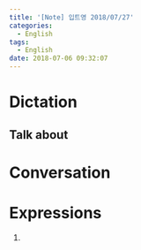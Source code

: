 ```yaml
---
title: '[Note] 입트영 2018/07/27'
categories:
  - English
tags:
  - English
date: 2018-07-06 09:32:07
---
```


# Dictation

## Talk about

# Conversation

# Expressions

1.
